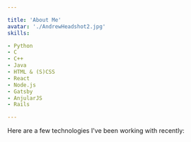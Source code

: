 ```yaml
---

title: 'About Me'
avatar: './AndrewHeadshot2.jpg'
skills:

- Python
- C
- C++
- Java
- HTML & (S)CSS
- React
- Node.js
- Gatsby
- AnjularJS
- Rails

---
```


Here are a few technologies I've been working with recently:
